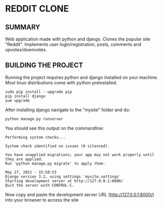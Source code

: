 # REDDIT CLONE

## SUMMARY
Web application made with python and django. Clones the popular site "Reddit". Implements user login/registration, posts, comments and upvotes/downvotes.


## BUILDING THE PROJECT
Running the project requires python and django installed on your machine. Most linux distributions come with python preinstalled.

```
sudo pip install --upgrade pip
pip install django
yum upgrade
```

After installing django navigate to the "mysite" folder and do:
```
python manage.py runserver
```

You should see this output on the commandline:
```
Performing system checks...

System check identified no issues (0 silenced).

You have unapplied migrations; your app may not work properly until they are applied.
Run 'python manage.py migrate' to apply them.

May 27, 2021 - 15:50:53
Django version 3.2, using settings 'mysite.settings'
Starting development server at http://127.0.0.1:8000/
Quit the server with CONTROL-C.
```
Now copy and paste the development server URL (http://127.0.0.1:8000/) into your browser to access the site
